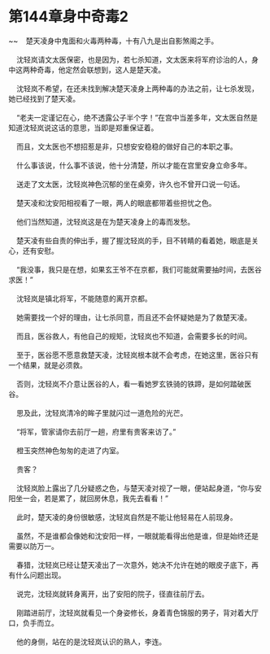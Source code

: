 # 第144章身中奇毒2
~~&nbsp;&nbsp;&nbsp;&nbsp;楚天凌身中鬼面和火毒两种毒，十有八九是出自影煞阁之手。<br><br>&nbsp;&nbsp;&nbsp;&nbsp;沈轻岚请文太医保密，也是因为，若七杀知道，文太医来将军府诊治的人，身中这两种奇毒，他定然会联想到，这人是楚天凌。<br><br>&nbsp;&nbsp;&nbsp;&nbsp;沈轻岚不希望，在还未找到解决楚天凌身上两种毒的办法之前，让七杀发现，她已经找到了楚天凌。<br><br>&nbsp;&nbsp;&nbsp;&nbsp;“老夫一定谨记在心，绝不透露公子半个字！”在宫中当差多年，文太医自然是知道沈轻岚说这话的意思，当即是郑重保证着。<br><br>&nbsp;&nbsp;&nbsp;&nbsp;而且，文太医也不想招惹是非，只想安安稳稳的做好自己的本职之事。<br><br>&nbsp;&nbsp;&nbsp;&nbsp;什么事该说，什么事不该说，他十分清楚，所以才能在宫里安身立命多年。<br><br>&nbsp;&nbsp;&nbsp;&nbsp;送走了文太医，沈轻岚神色沉郁的坐在桌旁，许久也不曾开口说一句话。<br><br>&nbsp;&nbsp;&nbsp;&nbsp;楚天凌和沈安阳相视看了一眼，两人的眼底都带着些担忧之色。<br><br>&nbsp;&nbsp;&nbsp;&nbsp;他们当然知道，沈轻岚这是在为楚天凌身上的毒而发愁。<br><br>&nbsp;&nbsp;&nbsp;&nbsp;楚天凌有些自责的伸出手，握了握沈轻岚的手，目不转睛的看着她，眼底是关心，还有安慰。<br><br>&nbsp;&nbsp;&nbsp;&nbsp;“我没事，我只是在想，如果玄王爷不在京都，我们可能就需要抽时间，去医谷求医！”<br><br>&nbsp;&nbsp;&nbsp;&nbsp;沈轻岚是镇北将军，不能随意的离开京都。<br><br>&nbsp;&nbsp;&nbsp;&nbsp;她需要找一个好的理由，让七杀同意，而且还不会怀疑她是为了救楚天凌。<br><br>&nbsp;&nbsp;&nbsp;&nbsp;而且，医谷救人，有他自己的规矩，沈轻岚也不知道，会需要多长的时间。<br><br>&nbsp;&nbsp;&nbsp;&nbsp;至于，医谷愿不愿意救楚天凌，沈轻岚根本就不会考虑，在她这里，医谷只有一个结果，就是必须救。<br><br>&nbsp;&nbsp;&nbsp;&nbsp;否则，沈轻岚不介意让医谷的人，看一看她罗玄铁骑的铁蹄，是如何踏破医谷。<br><br>&nbsp;&nbsp;&nbsp;&nbsp;思及此，沈轻岚清冷的眸子里就闪过一道危险的光芒。<br><br>&nbsp;&nbsp;&nbsp;&nbsp;“将军，管家请你去前厅一趟，府里有贵客来访了。”<br><br>&nbsp;&nbsp;&nbsp;&nbsp;橙玉突然神色匆匆的走进了内室。<br><br>&nbsp;&nbsp;&nbsp;&nbsp;贵客？<br><br>&nbsp;&nbsp;&nbsp;&nbsp;沈轻岚脸上露出了几分疑惑之色，与楚天凌对视了一眼，便站起身道，“你与安阳坐一会，若是累了，就回房休息，我先去看看！”<br><br>&nbsp;&nbsp;&nbsp;&nbsp;此时，楚天凌的身份很敏感，沈轻岚自然是不能让他轻易在人前现身。<br><br>&nbsp;&nbsp;&nbsp;&nbsp;虽然，不是谁都会像她和沈安阳一样，一眼就能看得出他是谁，但是始终还是需要以防万一。<br><br>&nbsp;&nbsp;&nbsp;&nbsp;春猎，沈轻岚已经让楚天凌出了一次意外，她决不允许在她的眼皮子底下，再有什么问题出现。<br><br>&nbsp;&nbsp;&nbsp;&nbsp;说完，沈轻岚就转身离开，出了安阳的院子，径直往前厅去。<br><br>&nbsp;&nbsp;&nbsp;&nbsp;刚踏进前厅，沈轻岚就看见一个身姿修长，身着青色锦服的男子，背对着大厅口，负手而立。<br><br>&nbsp;&nbsp;&nbsp;&nbsp;他的身侧，站在的是沈轻岚认识的熟人，李连。<br><br>
                    

<script>_fwqdsqadxfw()</script>
<div><script>_dfwf1dw();</script></div>
<div><script>_dfwf1agdw();</script></div>
                